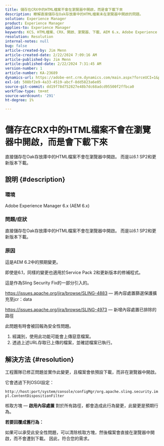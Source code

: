 ```yaml
---
title: 儲存在CRX中的HTML檔案不會在瀏覽器中開啟，而是會下載下來
description: 瞭解直接儲存在Oak存放庫中的HTML檔案未在瀏覽器中開啟的問題。
solution: Experience Manager
product: Experience Manager
applies-to: Experience Manager
keywords: KCS、HTML檔案、CRX、開啟、瀏覽器、下載、AEM 6.x、Adobe Experience Manager 6.x、常見問題集
resolution: Resolution
internal-notes: null
bug: false
article-created-by: Jim Menn
article-created-date: 2/22/2024 7:09:16 AM
article-published-by: Jim Menn
article-published-date: 2/22/2024 7:31:45 AM
version-number: 1
article-number: KA-23689
dynamics-url: https://adobe-ent.crm.dynamics.com/main.aspx?forceUCI=1&pagetype=entityrecord&etn=knowledgearticle&id=64fe9348-51d1-ee11-9079-6045bd006268
exl-id: 508bf2e9-4a33-4519-abcf-8dd5823a6e05
source-git-commit: dd19f78d752827e48b7dc68adcd95500f2ffbca0
workflow-type: tm+mt
source-wordcount: '291'
ht-degree: 1%

---
```


# 儲存在CRX中的HTML檔案不會在瀏覽器中開啟，而是會下載下來


直接儲存在Oak存放庫中的HTML檔案不會在瀏覽器中開啟。 而是以6.1 SP2和更新版本下載。

## 說明 {#description}


### 環境

Adobe Experience Manager 6.x (AEM 6.x)

### 問題/症狀

直接儲存在Oak存放庫中的HTML檔案不會在瀏覽器中開啟。 而是以6.1 SP2和更新版本下載。

### 原因

這是AEM 6.2中的預期變更。

即使是6.1，同樣的變更也適用於Service Pack 2和更新版本的修補程式。

這是作為Sling Security Fix的一部分引入的。

https://issues.apache.org/jira/browse/SLING-4883 — 將內容處置篩選保護擴充至jcr：data

https://issues.apache.org/jira/browse/SLING-4973 — 新增內容處置已排除的路徑

此問題有時會被回報為安全性問題。

1. 經識別，使用此功能可能會上傳惡意檔案。
2. 透過上述URL存取已上傳的檔案，並確認檔案已執行。



## 解決方法 {#resolution}


工程團隊已修正問題並實作此變更，且檔案會依預設下載，而非在瀏覽器中開啟。

它會透過下列OSGI設定：

`http://host:port/system/console/configMgr/org.apache.sling.security.impl.ContentDispositionFilter`

核取方塊 —  <b>啟用內容處置</b> 對於所有路徑，都會造成此行為變更，此變更是預期行為。

<b>若要回覆成舊行為：</b>

如果可以承受此安全性問題，可以清除核取方塊，然後檔案會直接在瀏覽器中開啟，而不會遭到下載。 因此，符合您的需求。
